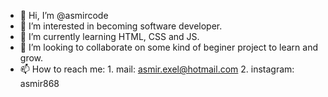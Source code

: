 - 👋 Hi, I’m @asmircode
- 👀 I’m interested in becoming software developer.
- 🌱 I’m currently learning HTML, CSS and JS.
- 💞️ I’m looking to collaborate on some kind of beginer project to learn and grow.
- 📫 How to reach me:  1. mail: asmir.exel@hotmail.com    2. instagram: asmir868

<!---
asmircode/asmircode is a ✨ special ✨ repository because its `README.md` (this file) appears on your GitHub profile.
You can click the Preview link to take a look at your changes.
--->
